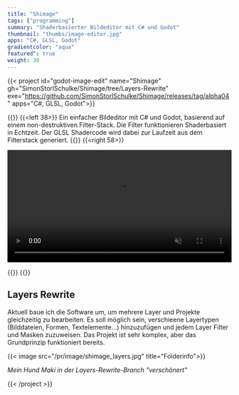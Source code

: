```yaml
---
title: "Shimage"
tags: ["programming"]
summary: "Shaderbasierter Bildeditor mit C# und Godot"
thumbnail: "thumbs/image-editor.jpg"
apps: "C#, GLSL, Godot"
gradientcolor: "aqua"
featured": true
weight: 30
---
```


{{< project id="godot-image-edit" name="Shimage" gh="SimonStorlSchulke/Shimage/tree/Layers-Rewrite" exe="https://github.com/SimonStorlSchulke/Shimage/releases/tag/alpha04" apps="C#, GLSL, Godot">}}

{{<twoculumn>}}
{{<left 38>}}
Ein einfacher Bildeditor mit C# und Godot, basierend auf einem non-destruktiven Filter-Stack. Die Filter funktionieren Shaderbasiert in Echtzeit. Der GLSL Shadercode wird dabei zur Laufzeit aus dem Filterstack generiert.
{{</left>}}
{{<right 58>}}

<video width="100%" autoplay muted loop  controls>
  <source src="../res/image_edit.mp4" type="video/mp4">
</video> 

{{</right>}}
{{</twoculumn>}}

## Layers Rewrite
Aktuell baue ich die Software um, um mehrere Layer und Projekte gleichzeitig zu bearbeiten. Es soll möglich sein, verschieene Layertypen (Bilddateien, Formen, Textelemente...) hinzuzufügen und jedem Layer Filter und Masken zuzuweisen. Das Projekt ist sehr komplex, aber das Grundprinzip funktioniert bereits.

{{< image src="/pr/image/shimage_layers.jpg" title="Folderinfo">}}

*Mein Hund Maki in der Layers-Rewrite-Branch "verschönert"*



{{< /project >}}